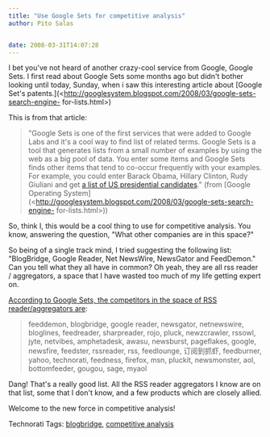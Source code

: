 ```yaml
---
title: "Use Google Sets for competitive analysis"
author: Pito Salas


date: 2008-03-31T14:07:28
---
```




I bet you've not heard of another crazy-cool service from Google, Google Sets.
I first read about Google Sets some months ago but didn't bother looking until
today, Sunday, when i saw this interesting article about [Google Set's
patents.](<http://googlesystem.blogspot.com/2008/03/google-sets-search-engine-
for-lists.html>)

This is from that article:

> "Google Sets is one of the first services that were added to Google Labs and
> it's a cool way to find list of related terms. Google Sets is a tool that
> generates lists from a small number of examples by using the web as a big
> pool of data. You enter some items and Google Sets finds other items that
> tend to co-occur frequently with your examples. For example, you could enter
> Barack Obama, Hillary Clinton, Rudy Giuliani and get [a list of US
> presidential
> candidates](<http://labs.google.com/sets?hl=en&q1=barack+obama&q2=hillary+clinton&q3=rudy+giuliani&q4=&q5=&btn=Small+Set+%2815+items+or+fewer%29>)."
> (from [Google Operating
> System](<http://googlesystem.blogspot.com/2008/03/google-sets-search-engine-
> for-lists.html>))

So, think I, this would be a cool thing to use for competitive analysis. You
know, answering the question, "What other companies are in this space?"

So being of a single track mind, I tried suggesting the following list:
"BlogBridge, Google Reader, Net NewsWire, NewsGator and FeedDemon." Can you
tell what they all have in common? Oh yeah, they are all rss reader /
aggregators, a space that I have wasted too much of my life getting expert on.

[According to Google Sets, the competitors in the space of RSS
reader/aggregators
are](<http://labs.google.com/sets?hl=en&q1=NetNewsWire&q3=Google+Reader&q2=FeedDemon&q5=BlogBridge&q4=Newsgator&btn=Grow+Set>):

> feeddemon, blogbridge, google reader, newsgator, netnewswire, bloglines,
> feedreader, sharpreader, rojo, pluck, newzcrawler, rssowl, jyte, netvibes,
> amphetadesk, awasu, newsburst, pageflakes, google, newsfire, feedster,
> rssreader, rss, feedlounge, 订阅到抓虾, feedburner, yahoo, technorati, feedness,
> firefox, msn, pluckit, newsmonster, aol, bottomfeeder, gougou, sage, myaol  
>

Dang! That's a really good list. All the RSS reader aggregators I know are on
that list, some that I don't know, and a few products which are closely
allied.

Welcome to the new force in competitive analysis!  

Technorati Tags: [blogbridge](<http://technorati.com/tag/blogbridge>),
[competitive analysis](<http://technorati.com/tag/competitive%20analysis>)


